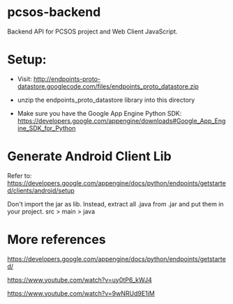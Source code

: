 pcsos-backend
=============

Backend API for PCSOS project and Web Client JavaScript.

Setup: 
======

- Visit: 
http://endpoints-proto-datastore.googlecode.com/files/endpoints_proto_datastore.zip

- unzip the endpoints_proto_datastore library into this directory

- Make sure you have the Google App Engine Python SDK:
https://developers.google.com/appengine/downloads#Google_App_Engine_SDK_for_Python

Generate Android Client Lib
===========================

Refer to: https://developers.google.com/appengine/docs/python/endpoints/getstarted/clients/android/setup

Don't import the jar as lib. Instead, extract all .java from .jar and put them in your project.
src > main > java 

More references
===============

https://developers.google.com/appengine/docs/python/endpoints/getstarted/

https://www.youtube.com/watch?v=uy0tP6_kWJ4

https://www.youtube.com/watch?v=9wNRUd9E1jM
